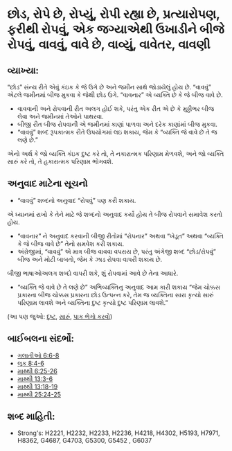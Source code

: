 # છોડ, રોપે છે, રોપ્યું, રોપી રહ્યા છે, પ્રત્યારોપણ, ફરીથી રોપવું, એક જગ્યાએથી ઉખાડીને બીજે રોપવું, વાવવું, વાવે છે, વાવ્યું, વાવેતર, વાવણી 

## વ્યાખ્યા: 

“છોડ” સંન્ય રીતે એવું કંઇક કે જે ઉગે છે અને જમીન સાથે જોડાયેલું હોય છે.
“વાવવું” એટલે જમીનમાં બીજ મુકવા કે જેથી છોડ ઉગે.
“વાવનાર” એ વ્યક્તિ છે કે જે બીજ વાવે છે.

* વાવવાની અને રોપવાની રીત અલગ હોઈ શકે, પરંતુ એક રીત એ છે કે મુઠ્ઠીભર બીજ લેવા અને જમીનમાં તેઓને પાથરવા.
* બીજી રીત બીજ રોપવાની એ જમીનમાં કાણાં પાળવા અને દરેક કાણાંમાં બીજ મુકવા.
* “વાવવું” શબ્દ રૂપકાત્મક રીતે ઉપયોગમાં લઇ શકાય, જેમ કે “વ્યક્તિ જે વાવે છે તે જ લણે છે.”

એનો અર્થ કે જો વ્યક્તિ કંઇક દુષ્ટ કરે તો, તે નકારાત્મક પરિણામ મેળવશે, અને જો વ્યક્તિ સારું કરે તો, તે હકારાત્મક પરિણામ ભોગવશે.

## અનુવાદ માટેના સૂચનો 

* “વાવવું” શબ્દનો અનુવાદ “રોપવું” પણ કરી શકાય.

એ ધ્યાનમાં રાખો કે તેને માટે જે શબ્દનો અનુવાદ કર્યો હોય તે બીજ રોપવાને સમાવેશ કરતો હોય.

* “વાવનાર” ને અનુવાદ કરવાની બીજી રીતોમાં “રોપનાર” અથવા “ખેડૂત” અથવા “વ્યક્તિ કે જે બીજ વાવે છે” તેનો સમવેશ કરી શકાય.
* અંગ્રેજીમાં, “વાવવું” એ માત્ર બીજ વાવવા વપરાય છે, પરંતુ અંગેજી શબ્દ “છોડ/રોપવું” બીજ અને મોટી બાબતો, જેમ કે ઝાડ રોપવા વાપરી શકાય છે.

બીજી ભાષાઓઅલગ શબ્દો વાપરી શકે, શું રોપવામાં આવે છે તેના આધારે.

* “વ્યક્તિ જે વાવે છે તે લણે છે” અભિવ્યક્તિનુ અનુવાદ આમ કારી શકાય “જેમ ચોક્કસ પ્રકારના બીજ ચોક્કસ પ્રકારના છોડ ઉત્પન્ન કરે, તેમ જ વ્યક્તિના સારા કૃત્યો સારું પરિણામ લાવશે અને વ્યક્તિના દુષ્ટ કૃત્યો દુષ્ટ પરિણામ લાવશે.”

(આ પણ જુઓ: [દુષ્ટ](../kt/evil.md), [સારું](../kt/good.md), [પાક ભેગો કરવો](../other/reap.md))

## બાઈબલના સંદર્ભો: 

* [ગલાતીઓ 6:6-8](rc://gu/tn/help/gal/06/06)
* [લૂક 8:4-6](rc://gu/tn/help/luk/08/04)
* [માથ્થી 6:25-26](rc://gu/tn/help/mat/06/25)
* [માથ્થી 13:3-6](rc://gu/tn/help/mat/13/03)
* [માથ્થી 13:18-19](rc://gu/tn/help/mat/13/18)
* [માથ્થી 25:24-25](rc://gu/tn/help/mat/25/24)

## શબ્દ માહિતી: 

* Strong's: H2221, H2232, H2233, H2236, H4218, H4302, H5193, H7971, H8362, G4687, G4703, G5300, G5452 , G6037
